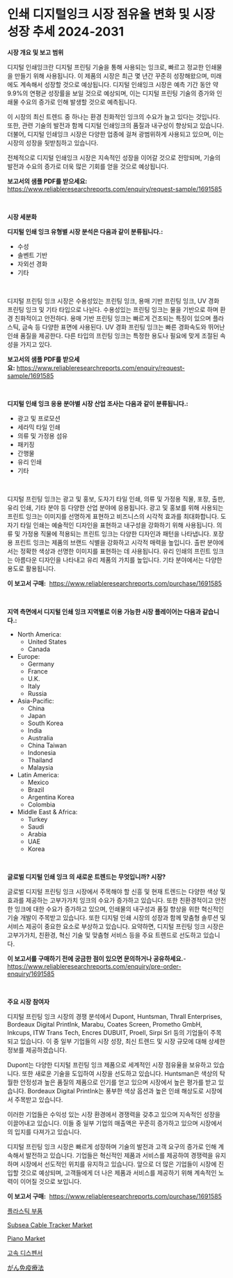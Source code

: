 <p><h1>인쇄 디지털잉크 시장 점유율 변화 및 시장 성장 추세 2024-2031</h1></p><p><strong>시장 개요 및 보고 범위</strong></p>
<p><p>디지털 인쇄잉크란 디지털 프린팅 기술을 통해 사용되는 잉크로, 빠르고 정교한 인쇄물을 만들기 위해 사용됩니다. 이 제품의 시장은 최근 몇 년간 꾸준히 성장해왔으며, 미래에도 계속해서 성장할 것으로 예상됩니다. 디지털 인쇄잉크 시장은 예측 기간 동안 약 9.9%의 연평균 성장률을 보일 것으로 예상되며, 이는 디지털 프린팅 기술의 증가와 인쇄물 수요의 증가로 인해 발생할 것으로 예측됩니다.</p><p>이 시장의 최신 트렌드 중 하나는 환경 친화적인 잉크의 수요가 늘고 있다는 것입니다. 또한, 관련 기술의 발전과 함께 디지털 인쇄잉크의 품질과 내구성이 향상되고 있습니다. 더불어, 디지털 인쇄잉크 시장은 다양한 업종에 걸쳐 광범위하게 사용되고 있으며, 이는 시장의 성장을 뒷받침하고 있습니다.</p><p>전체적으로 디지털 인쇄잉크 시장은 지속적인 성장을 이어갈 것으로 전망되며, 기술의 발전과 수요의 증가로 더욱 많은 기회를 얻을 것으로 예상됩니다.</p></p>
<p><strong>보고서의 샘플 PDF를 받으세요:</strong> <a href="https://www.reliableresearchreports.com/enquiry/request-sample/1691585">https://www.reliableresearchreports.com/enquiry/request-sample/1691585</a></p>
<p>&nbsp;</p>
<p><strong>시장 세분화</strong></p>
<p><strong>디지털 인쇄 잉크 유형별 시장 분석은 다음과 같이 분류됩니다.:</strong></p>
<p><ul><li>수성</li><li>솔벤트 기반</li><li>자외선 경화</li><li>기타</li></ul></p>
<p>&nbsp;</p>
<p><p>디지털 프린팅 잉크 시장은 수용성있는 프린팅 잉크, 용매 기반 프린팅 잉크, UV 경화 프린팅 잉크 및 기타 타입으로 나뉜다. 수용성있는 프린팅 잉크는 물을 기반으로 하며 환경 친화적이고 안전하다. 용매 기반 프린팅 잉크는 빠르게 건조되는 특징이 있으며 플라스틱, 금속 등 다양한 표면에 사용된다. UV 경화 프린팅 잉크는 빠른 경화속도와 뛰어난 인쇄 품질을 제공한다. 다른 타입의 프린팅 잉크는 특정한 용도나 필요에 맞게 조절된 속성을 가지고 있다.</p></p>
<p><strong>보고서의 샘플 PDF를 받으세요:</strong>&nbsp;<a href="https://www.reliableresearchreports.com/enquiry/request-sample/1691585">https://www.reliableresearchreports.com/enquiry/request-sample/1691585</a></p>
<p>&nbsp;</p>
<p><strong> 디지털 인쇄 잉크 응용 분야별 시장 산업 조사는 다음과 같이 분류됩니다.:</strong></p>
<p><ul><li>광고 및 프로모션</li><li>세라믹 타일 인쇄</li><li>의류 및 가정용 섬유</li><li>패키징</li><li>간행물</li><li>유리 인쇄</li><li>기타</li></ul></p>
<p>&nbsp;</p>
<p><p>디지털 프린팅 잉크는 광고 및 홍보, 도자기 타일 인쇄, 의류 및 가정용 직물, 포장, 출판, 유리 인쇄, 기타 분야 등 다양한 산업 분야에 응용됩니다. 광고 및 홍보를 위해 사용되는 프린트 잉크는 이미지를 선명하게 표현하고 비즈니스의 시각적 효과를 최대화합니다. 도자기 타일 인쇄는 예술적인 디자인을 표현하고 내구성을 강화하기 위해 사용됩니다. 의류 및 가정용 직물에 적용되는 프린트 잉크는 다양한 디자인과 패턴을 나타냅니다. 포장용 프린트 잉크는 제품의 브랜드 식별을 강화하고 시각적 매력을 높입니다. 출판 분야에서는 정확한 색상과 선명한 이미지를 표현하는 데 사용됩니다. 유리 인쇄의 프린트 잉크는 아름다운 디자인을 나타내고 유리 제품의 가치를 높입니다. 기타 분야에서는 다양한 용도로 활용됩니다.</p></p>
<p><strong>이 보고서 구매:</strong>&nbsp; <a href="https://www.reliableresearchreports.com/purchase/1691585">https://www.reliableresearchreports.com/purchase/1691585</a></p>
<p>&nbsp;</p>
<p><strong>지역 측면에서 디지털 인쇄 잉크 지역별로 이용 가능한 시장 플레이어는 다음과 같습니다.:</strong></p>
<p><ul>
    <li>
        North America:
        <ul>
            <li>United States</li>
            <li>Canada</li>
        </ul>
    </li>
    <li>
        Europe:
        <ul>
            <li>Germany</li>
            <li>France</li>
            <li>U.K.</li>
            <li>Italy</li>
            <li>Russia</li>
        </ul>
    </li>
    <li>
        Asia-Pacific:
        <ul>
            <li>China</li>
            <li>Japan</li>
            <li>South Korea</li>
            <li>India</li>
            <li>Australia</li>
            <li>China Taiwan</li>
            <li>Indonesia</li>
            <li>Thailand</li>
            <li>Malaysia</li>
        </ul>
    </li>
    <li>
        Latin America:
        <ul>
            <li>Mexico</li>
            <li>Brazil</li>
            <li>Argentina Korea</li>
            <li>Colombia</li>
        </ul>
    </li>
    <li>
        Middle East & Africa:
        <ul>
            <li>Turkey</li>
            <li>Saudi</li>
            <li>Arabia</li>
            <li>UAE</li>
            <li>Korea</li>
        </ul>
    </li>
    </ul></p>
<p>&nbsp;</p>
<p><strong>글로벌 디지털 인쇄 잉크 의 새로운 트렌드는 무엇입니까? 시장?</strong></p>
<p><p>글로벌 디지털 프린팅 잉크 시장에서 주목해야 할 신흥 및 현재 트렌드는 다양한 색상 및 효과를 제공하는 고부가가치 잉크의 수요가 증가하고 있습니다. 또한 친환경적이고 안전한 잉크에 대한 수요가 증가하고 있으며, 인쇄물의 내구성과 품질 향상을 위한 혁신적인 기술 개발이 주목받고 있습니다. 또한 디지털 인쇄 시장의 성장과 함께 맞춤형 솔루션 및 서비스 제공이 중요한 요소로 부상하고 있습니다. 요약하면, 디지털 프린팅 잉크 시장은 고부가가치, 친환경, 혁신 기술 및 맞춤형 서비스 등을 주요 트렌드로 선도하고 있습니다.</p></p>
<p><strong>이 보고서를 구매하기 전에 궁금한 점이 있으면 문의하거나 공유하세요.</strong>- <a href="https://www.reliableresearchreports.com/enquiry/pre-order-enquiry/1691585">https://www.reliableresearchreports.com/enquiry/pre-order-enquiry/1691585</a></p>
<p>&nbsp;</p>
<p><strong>주요 시장 참여자</strong></p>
<p><p>디지털 프린팅 잉크 시장의 경쟁 분석에서 Dupont, Huntsman, Thrall Enterprises, Bordeaux Digital PrintInk, Marabu, Coates Screen, Prometho GmbH, Inkcups, ITW Trans Tech, Encres DUBUIT, Proell, Sirpi Srl 등의 기업들이 주목되고 있습니다. 이 중 일부 기업들의 시장 성장, 최신 트렌드 및 시장 규모에 대해 상세한 정보를 제공하겠습니다.</p><p>Dupont는 다양한 디지털 프린팅 잉크 제품으로 세계적인 시장 점유율을 보유하고 있습니다. 또한 새로운 기술을 도입하여 시장을 선도하고 있습니다. Huntsman은 색상의 탁월한 안정성과 높은 품질의 제품으로 인기를 얻고 있으며 시장에서 높은 평가를 받고 있습니다. Bordeaux Digital PrintInk는 풍부한 색상 옵션과 높은 인쇄 해상도로 시장에서 주목받고 있습니다. </p><p>이러한 기업들은 수익성 있는 시장 환경에서 경쟁력을 갖추고 있으며 지속적인 성장을 이끌어내고 있습니다. 이들 중 일부 기업의 매출액은 꾸준히 증가하고 있으며 시장에서의 입지를 다져가고 있습니다.</p><p>디지털 프린팅 잉크 시장은 빠르게 성장하며 기술의 발전과 고객 요구의 증가로 인해 계속해서 발전하고 있습니다. 기업들은 혁신적인 제품과 서비스를 제공하여 경쟁력을 유지하며 시장에서 선도적인 위치를 유지하고 있습니다. 앞으로 더 많은 기업들이 시장에 진입할 것으로 예상되며, 고객들에게 더 나은 제품과 서비스를 제공하기 위해 계속적인 노력이 이어질 것으로 보입니다.</p></p>
<p><strong>이 보고서 구매:</strong>&nbsp;&nbsp;<a href="https://www.reliableresearchreports.com/purchase/1691585">https://www.reliableresearchreports.com/purchase/1691585</a></p>
<p><p><a href="https://medium.com/@cute_priencsss/%ED%94%8C%EB%9D%BC%EC%8A%A4%ED%8B%B1-%EB%B6%80%ED%92%88-%EC%8B%9C%EC%9E%A5-%EA%B7%9C%EB%AA%A8%EB%8A%94-%EA%B8%80%EB%A1%9C%EB%B2%8C-%EC%82%B0%EC%97%85%EC%97%90%EC%84%9C-%EC%B5%9C%EC%A0%81%EC%9D%98-%EB%A7%88%EC%BC%80%ED%8C%85-%EC%B1%84%EB%84%90%EC%9D%84-%EB%93%9C%EB%9F%AC%EB%83%85%EB%8B%88%EB%8B%A4-24f13b910284">플라스틱 부품</a></p><p><a href="https://issuu.com/reportprime-2/docs/subsea-cable-tracker-market-size-2030.pptx">Subsea Cable Tracker Market</a></p><p><a href="https://github.com/lylyparadise/Market-Research-Report-List-2/blob/main/piano-market.md">Piano Market</a></p><p><a href="https://github.com/vsap75a286l/Market-Research-Report-List-1/blob/main/41140172441.md">고속 디스펜서</a></p><p><a href="https://github.com/joaejkdzgyljvo6/Market-Research-Report-List-1/blob/main/67419842809.md">がん免疫療法</a></p></p>
